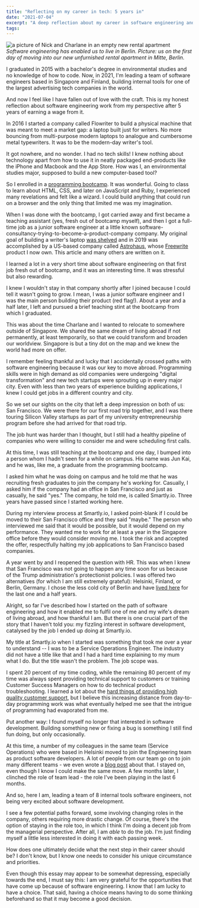 ```yaml
---
title: "Reflecting on my career in tech: 5 years in"
date: "2021-07-04"
excerpt: "A deep reflection about my career in software engineering and what's next"
tags: 
---
```


![a picture of Nick and Charlane in an empty new rental apartment](/images/nickang-new-rental-apartment-berlin.jpg)
_Software engineering has enabled us to live in Berlin. Picture: us on the first day of moving into our new unfurnished rental apartment in Mitte, Berlin._

I graduated in 2015 with a bachelor's degree in environmental studies and no knowledge of how to code. Now, in 2021, I'm leading a team of software engineers based in Singapore and Finland, building internal tools for one of the largest advertising tech companies in the world.

And now I feel like I have fallen out of love with the craft. This is my honest reflection about software engineering work from my perspective after 5 years of earning a wage from it.

In 2016 I started a company called Flowriter to build a physical machine that was meant to meet a market gap: a laptop built just for writers. No more bouncing from multi-purpose modern laptops to analogue and cumbersome metal typewriters. It was to be the modern-day writer's tool.

It got nowhere, and no wonder. I had no tech skills! I knew nothing about technology apart from how to use it in neatly packaged end-products like the iPhone and Macbook and the App Store. How was I, an environmental studies major, supposed to build a new computer-based tool?

So I enrolled in a [programming bootcamp](/2017-03-12-general-assembly-singapore-review/). It was wonderful. Going to class to learn about HTML, CSS, and later on JavaScript and Ruby, I experienced many revelations and felt like a wizard. I could build anything that could run on a browser and the only thing that limited me was my imagination.

When I was done with the bootcamp, I got carried away and first became a teaching assistant (yes, fresh out of bootcamp myself), and then I got a full-time job as a junior software engineer at a little known software-consultancy-trying-to-become-a-product-company company. My original goal of building a writer's laptop [was shelved](/2016-03-12-hardware-startup-why-shelf/) and in 2019 was accomplished by a US-based company called [Astrohaus](https://astrohaus.com/), whose [Freewrite](/2019-12-15-first-impressions-of-the-astrohaus-freewrite/) product I now own. This article and many others are written on it.

I learned a lot in a very short time about software engineering on that first job fresh out of bootcamp, and it was an interesting time. It was stressful but also rewarding.

I knew I wouldn't stay in that company shortly after I joined because I could tell it wasn't going to grow. I mean, I was a junior software engineer and I was the main person building their product (red flag!). About a year and a half later, I left and pursued a brief teaching stint at the bootcamp from which I graduated.

This was about the time Charlane and I wanted to relocate to somewhere outside of Singapore. We shared the same dream of living abroad if not permanently, at least temporarily, so that we could transform and broaden our worldview. Singapore is but a tiny dot on the map and we knew the world had more on offer.

I remember feeling thankful and lucky that I accidentally crossed paths with software engineering because it was our key to move abroad. Programming skills were in high demand as old companies were undergoing "digital transformation" and new tech startups were sprouting up in every major city. Even with less than two years of experience building applications, I knew I  could get jobs in a different country and city.

So we set our sights on the city that left a deep impression on both of us: San Francisco. We were there for our first road trip together, and I was there touring Silicon Valley startups as part of my university entrepreneurship program before she had arrived for that road trip.

The job hunt was harder than I thought, but I still had a healthy pipeline of companies who were willing to consider me and were scheduling first calls. 

At this time, I was still teaching at the bootcamp and one day, I bumped into a person whom I hadn't seen for a while on campus. His name was Jun Kai, and he was, like me, a graduate from the programming bootcamp. 

I asked him what he was doing on campus and he told me that he was recruiting fresh graduates to join the company he's working for. Casually, I asked him if the company had an office in San Francisco and just as casually, he said "yes." The company, he told me, is called Smartly.io. Three years have passed since I started working here.

During my interview process at Smartly.io, I asked point-blank if I could be moved to their San Francisco office and they said "maybe." The person who interviewed me said that it would be possible, but it would depend on my performance. They wanted me to work for at least a year in the Singapore office before they would consider moving me. I took the risk and accepted the offer, respectfully halting my job applications to San Francisco based companies.

A year went by and I reopened the question with HR. This was when I knew that San Francisco was not going to happen any time soon for us because of the Trump administration's protectionist policies. I was offered two alternatives (for which I am still extremely grateful): Helsinki, Finland, or Berlin, Germany. I chose the less cold city of Berlin and have [lived here](/2020-10-04-7-things-i-learned-from-my-first-year-living-in-berlin-away-from-singapore/) for the last one and a half years.

Alright, so far I've described how I started on the path of software engineering and how it enabled me to fulfil one of me and my wife's dream of living abroad, and how thankful I am. But there is one crucial part of the story that I haven't told you: my fizzling interest in software development, catalysed by the job I ended up doing at Smartly.io.

My title at Smartly.io when I started was something that took me over a year to understand -- I was to be a Service Operations Engineer. The industry did not have a title like that and I had a hard time explaining to my mum what I do. But the title wasn't the problem. The job scope was.

I spent 20 percent of my time coding, while the remaining 80 percent of my time was always spent providing technical support to customers or training Customer Success Managers on how to do technical product troubleshooting. I learned a lot about the [hard things of providing high quality customer support](/2021-07-18-8-hard-things-about-providing-high-quality-customer-support/), but I believe this increasing distance from day-to-day programming work was what eventually helped me see that the intrigue of programming had evaporated from me. 

Put another way: I found myself no longer that interested in software development. Building something new or fixing a bug is something I still find fun doing, but only occasionally.

At this time, a number of my colleagues in the same team (Service Operations) who were based in Helsinki moved to join the Engineering team as product software developers. A lot of people from our team go on to join many different teams - we even wrote a [blog post](https://www.smartly.io/blog/not-your-typical-tech-support-introducing-our-service-operations-team) about that. I stayed on, even though I know I could make the same move. A few months later, I clinched the role of team lead - the role I've been playing in the last 6 months.

And so, here I am, leading a team of 8 internal tools software engineers, not being very excited about software development.

I see a few potential paths forward, some involving changing roles in the company, others requiring more drastic change. Of course, there's the option of staying in the role too, in which I think I'm doing a decent job from the managerial perspective. After all, I am *able* to do the job. I'm just finding myself a little less interested in doing it with each passing week.

How does one ultimately decide what the next step in their career should be? I don't know, but I know one needs to consider his unique circumstance and priorities. 

Even though this essay may appear to be somewhat depressing, especially towards the end, I must say this: I am very grateful for the opportunities that have come up because of software engineering. I know that I am lucky to have a choice. That said, having a choice means having to do some thinking beforehand so that it may become a good decision.
